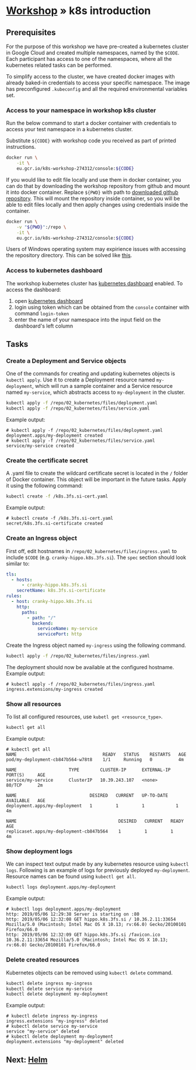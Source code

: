# [Workshop](../README.md) &raquo; k8s introduction

## Prerequisites

For the purpose of this workshop we have pre-created a kubernetes cluster in
Google Cloud and created multiple namespaces, named by the `$CODE`. Each
participant has access to one of the namespaces, where all the kubernetes
related tasks can be performed.

To simplify access to the cluster, we have created docker images with already
baked-in credentials to access your specific namespace. The image has
preconfigured `.kubeconfig` and all the required environmental variables set.

### Access to your namespace in workshop k8s cluster

Run the below command to start a docker container with credentials to access
your test namespace in a kubernetes cluster.

Substitute `${CODE}` with workshop code you received as part of printed
instructions.

```bash
docker run \
    -it \
    eu.gcr.io/k8s-workshop-274312/console:${CODE}
```

If you would like to edit file locally and use them in docker container, you can
do that by downloading the workshop repository from github and mount it into
docker container. Replace `${PWD}` with path to [downloaded github
repository](../00_prerequisites/README.md#github-repository). This will mount
the repository inside container, so you will be able to edit files locally and
then apply changes using credentials inside the container.

```bash
docker run \
    -v "${PWD}":/repo \
    -it \
    eu.gcr.io/k8s-workshop-274312/console:${CODE}
```

Users of Windows operating system may expirience issues with accessing the
repository directory. This can be solved like
[this](https://token2shell.com/howto/docker/sharing-windows-folders-with-containers/).

### Access to kubernetes dashboard

The workshop kubernetes cluster has [kubernetes
dashboard](https://kubernetes.io/docs/tasks/access-application-cluster/web-ui-dashboard/)
enabled. To access the dashboard:

1. open [kubernetes dashboard](https://dashboard.k8s.3fs.si)
2. login using token which can be obtained from the `console` container with
   command `login-token`
3. enter the name of your namespace into the input field on the dashboard's left
   column

## Tasks

### Create a Deployment and Service objects

One of the commands for creating and updating kubernetes objects is `kubectl
apply`. Use it to create a Deployment resource named `my-deployment`, which will
run a sample container and a Service resource named `my-service`, which
abstracts access to `my-deployment` in the cluster.

```bash
kubectl apply -f /repo/02_kubernetes/files/deployment.yaml
kubectl apply -f /repo/02_kubernetes/files/service.yaml
```

Example output:

```console
# kubectl apply -f /repo/02_kubernetes/files/deployment.yaml
deployment.apps/my-deployment created
# kubectl apply -f /repo/02_kubernetes/files/service.yaml
service/my-service created
```

### Create the certificate secret

A .yaml file to create the wildcard certificate secret is located in the `/`
folder of Docker container. This object will be important in the future tasks.
Apply it using the following command:

```bash
kubectl create -f /k8s.3fs.si-cert.yaml
```

Example output:

```console
# kubectl create -f /k8s.3fs.si-cert.yaml
secret/k8s.3fs.si-certificate created
```

### Create an Ingress object

First off, edit hostnames in `/repo/02_kubernetes/files/ingress.yaml` to include
`$CODE` (e.g. `cranky-hippo.k8s.3fs.si`). The `spec` section should look similar
to:

```yaml
tls:
  - hosts:
      - cranky-hippo.k8s.3fs.si
    secretName: k8s.3fs.si-certificate
rules:
  - host: cranky-hippo.k8s.3fs.si
    http:
      paths:
        - path: "/"
          backend:
            serviceName: my-service
            servicePort: http
```

Create the Ingress object named `my-ingress` using the following command.

```bash
kubectl apply -f /repo/02_kubernetes/files/ingress.yaml
```

The deployment should now be available at the configured hostname. Example
output:

```console
# kubectl apply -f /repo/02_kubernetes/files/ingress.yaml
ingress.extensions/my-ingress created
```

### Show all resources

To list all configured resources, use `kubetl get <resource_type>`.

```bash
kubectl get all
```

Example output:

```console
# kubectl get all
NAME                                 READY   STATUS    RESTARTS   AGE
pod/my-deployment-cb847b564-w78t8    1/1     Running   0          4m

NAME                    TYPE        CLUSTER-IP      EXTERNAL-IP   PORT(S)     AGE
service/my-service      ClusterIP   10.39.243.107   <none>        80/TCP      2m

NAME                            DESIRED   CURRENT   UP-TO-DATE   AVAILABLE   AGE
deployment.apps/my-deployment   1         1         1            1           4m

NAME                                       DESIRED   CURRENT   READY   AGE
replicaset.apps/my-deployment-cb847b564    1         1         1       4m
```

### Show deployment logs

We can inspect text output made by any kubernetes resource using `kubectl logs`.
Following is an example of logs for previously deployed `my-deployment`.
Resource names can be found using `kubectl get all`.

```bash
kubectl logs deployment.apps/my-deployment
```

Example output:

```console
# kubectl logs deployment.apps/my-deployment
http: 2019/05/06 12:29:38 Server is starting on :80
http: 2019/05/06 12:32:08 GET hippo.k8s.3fs.si / 10.36.2.11:33654 Mozilla/5.0 (Macintosh; Intel Mac OS X 10.13; rv:66.0) Gecko/20100101 Firefox/66.0
http: 2019/05/06 12:32:09 GET hippo.k8s.3fs.si /favicon.ico 10.36.2.11:33654 Mozilla/5.0 (Macintosh; Intel Mac OS X 10.13; rv:66.0) Gecko/20100101 Firefox/66.0
```

### Delete created resources

Kubernetes objects can be removed using `kubectl delete` command.

```bash
kubectl delete ingress my-ingress
kubectl delete service my-service
kubectl delete deployment my-deployment
```

Example output:

```console
# kubectl delete ingress my-ingress
ingress.extensions "my-ingress" deleted
# kubectl delete service my-service
service "my-service" deleted
# kubectl delete deployment my-deployment
deployment.extensions "my-deployment" deleted
```

## Next: [Helm](../03_helm/README.md)
